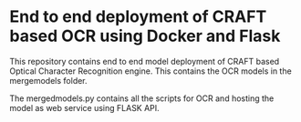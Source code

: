 # End to end deployment of CRAFT based OCR using Docker and Flask

This repository contains end to end model deployment of CRAFT based Optical Character Recognition engine. This contains the OCR models in the mergemodels folder.

The mergedmodels.py contains all the scripts for OCR and hosting the model as web service using FLASK API.